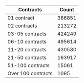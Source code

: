 | Contracts          | Count   |
|--------------------|---------|
| 01 contract | 366851 |
| 02 contracts | 213272 |
| 03-05 contracts | 424249 |
| 06-10 contracts | 495614 |
| 11-20 contracts | 430530 |
| 21-50 contracts | 163917 |
| 51-100 contracts | 15061 |
| Over 100 contracts | 1095 |
